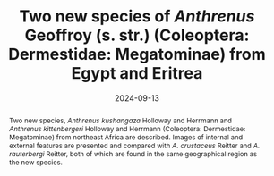 ---
title: 'Two new species of <i>Anthrenus</i> Geoffroy (s. str.) (Coleoptera: Dermestidae: Megatominae) from Egypt and Eritrea'
date: '2024-09-13'
doi: ''
journal: Insecta Mundi
issue: '1071'
pagination: '1-8'
zoobank: 'urn:lsid:zoobank.org:pub:1C1FA786-3C4E-42F6-AC22-E6FFF07026D2'

authors:
  - first_name: 'Graham J.'
    last_name: 'Holloway'
    affiliation: 'Cole Museum of Zoology, Biological Sciences, HLS Building, University of Reading, Whiteknights, Reading RG6 6EX, UK'
    email: 'g.j.holloway@reading.ac.uk'
    orcid: 'https://orcid.org/0000-0003-0495-0313'

  - first_name: 'Andreas'
    last_name: 'Herrmann'
    affiliation: 'Bremervörder Strasse 123, 21682 Stade, Germany'
    email: 'herrmann@coleopterologie.de'
    orcid: 'https://orcid.org/0000-0001-5700-1125'


download: 'https://drive.google.com/file/d/1zTjv_doBiavJznt2mF4Gop9vijr98MB7/view?usp=sharing'

supplementary: ''

keywords:
  - <i>Anthrenus aegyptiacus</i>
  - aedeagus
  - sternites
  - bursa copulatrix
  - taxonomy
  - identification
  
categories:
  - Coleoptera
  - Dermestidae
  - Megatominae
  
references:
  - authors: Adams RG.
    year: 1988
    title: '<i>Anthrenus olgae </i>Kalik new to Britain (Coleoptera: Dermestidae) with notes on its separation from <i>A. caucasicus </i>Reitter. Entomologists Gazette 39'
    pages: 207–212
    doi: 
    url: 
    access: 

  - authors: Háva J.
    year: 2014
    title: 'Dermestidae (Coleoptera) from Sudan deposited in the Finish Museum of Natural History, with description of a new species. Arquivos Entomolóxicos 10'
    pages: 99–105
    doi: 
    url: 
    access: 

  - authors: Háva J.
    year: 2022
    title: '<i>Anthrenus </i>(<i>Anthrenus</i>) <i>coacheorum </i>sp. nov. from Senegal (Coleoptera: Dermestidae: Megatominae). Faunitaxys 10'
    pages: 1–3
    doi: 
    url: 
    access: 

  - authors: Háva J.
    year: 2024
    title: 'Dermestidae World (Coleoptera).'
    pages: 
    doi: 
    url: http://dermestidae.wz.cz/world-dermestidae/
    access: (Last accessed February 18, 2024.)

  - authors: Herrmann A, Kadej M, Háva J.
    year: 2015
    title: 'A new species of <i>Anthrenus </i>Geoffroy, 1762 (Coleoptera: Dermestidae) from Dagestan. Folia Heyrovskyana, Series A 23'
    pages: 10–13
    doi: 
    url: 
    access: 

  - authors: Shorthouse DP.
    year: 2010
    title: 'SimpleMappr, an online tool to produce publication-quality point maps.'
    pages: 
    doi: 
    url: https://www.simplemappr.net
    access: (Last accessed February 19, 2024.)





abstract: 'Two new species, <i>Anthrenus kushangaza </i>Holloway and Herrmann and <i>Anthrenus kittenbergeri </i>Holloway and Herrmann (Coleoptera: Dermestidae: Megatominae) from northeast Africa are described. Images of internal and external features are presented and compared with <i>A. crustaceus </i>Reitter and <i>A. rauterbergi </i>Reitter, both of which are found in the same geographical region as the new species.'

---